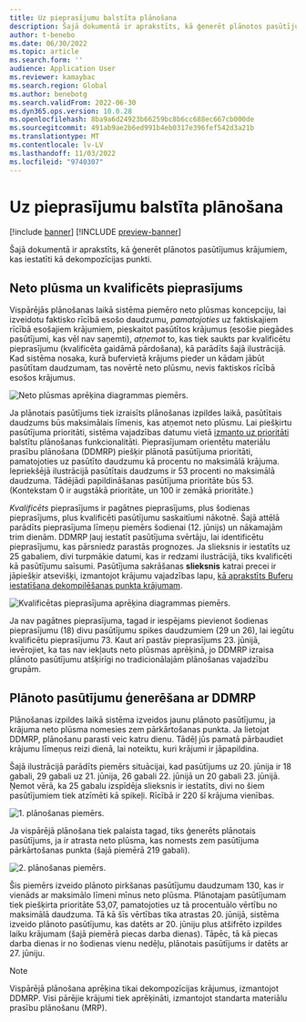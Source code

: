 ```yaml
---
title: Uz pieprasījumu balstīta plānošana
description: Šajā dokumentā ir aprakstīts, kā ģenerēt plānotos pasūtījumus krājumiem, kas iestatīti kā dekompozīcijas punkti.
author: t-benebo
ms.date: 06/30/2022
ms.topic: article
ms.search.form: ''
audience: Application User
ms.reviewer: kamaybac
ms.search.region: Global
ms.author: benebotg
ms.search.validFrom: 2022-06-30
ms.dyn365.ops.version: 10.0.28
ms.openlocfilehash: 8ba9a6d24923b66259bc8b6cc688ec667cb000de
ms.sourcegitcommit: 491ab9ae2b6ed991b4eb0317e396fef542d3a21b
ms.translationtype: MT
ms.contentlocale: lv-LV
ms.lasthandoff: 11/03/2022
ms.locfileid: "9740307"
---
```

# <a name="demand-driven-planning"></a>Uz pieprasījumu balstīta plānošana

[!include [banner](../../includes/banner.md)]
[!INCLUDE [preview-banner](../../includes/preview-banner.md)]
<!-- KFM: Preview until further notice -->

Šajā dokumentā ir aprakstīts, kā ģenerēt plānotos pasūtījumus krājumiem, kas iestatīti kā dekompozīcijas punkti.

## <a name="net-flow-and-qualified-demand"></a>Neto plūsma un kvalificēts pieprasījums

Vispārējās plānošanas laikā sistēma piemēro neto plūsmas koncepciju, lai izveidotu faktisko rīcībā esošo daudzumu, *pamatojoties* uz faktiskajiem rīcībā esošajiem krājumiem, pieskaitot pasūtītos krājumus (esošie piegādes pasūtījumi, kas vēl nav saņemti), *atņemot* to, kas tiek saukts par kvalificētu pieprasījumu (kvalificēta gaidāmā pārdošana), kā parādīts šajā ilustrācijā. Kad sistēma nosaka, kurā bufervietā krājums pieder un kādam jābūt pasūtītam daudzumam, tas novērtē neto plūsmu, nevis faktiskos rīcībā esošos krājumus.

![Neto plūsmas aprēķina diagrammas piemērs.](media/ddmrp-net-flow-example.png "Neto plūsmas aprēķina diagrammas piemērs")

Ja plānotais pasūtījums tiek izraisīts plānošanas izpildes laikā, pasūtītais daudzums būs maksimālais līmenis, kas atņemot neto plūsmu. Lai piešķirtu pasūtījuma prioritāti, sistēma vajadzības datumu vietā [izmanto uz prioritāti](priority-based-planning.md) balstītu plānošanas funkcionalitāti. Pieprasījumam orientētu materiālu prasību plānošana (DDMRP) piešķir plānotā pasūtījuma prioritāti, pamatojoties uz pasūtīto daudzumu kā procentu no maksimālā krājuma. Iepriekšējā ilustrācijā pasūtītais daudzums ir 53 procenti no maksimālā daudzuma. Tādējādi papildināšanas pasūtījuma prioritāte būs 53. (Kontekstam 0 ir augstākā prioritāte, un 100 ir zemākā prioritāte.)

*Kvalificēts* pieprasījums ir pagātnes pieprasījums, plus šodienas pieprasījums, plus kvalificēti pasūtījumu saskaitīumi nākotnē. Šajā attēlā parādīts pieprasījuma līmeņu piemērs šodienai (12. jūnijs) un nākamajām trim dienām. DDMRP ļauj iestatīt pasūtījuma svērtāju, lai identificētu pieprasījumu, kas pārsniedz parastās prognozes. Ja slieksnis ir iestatīts uz 25 gabaliem, divi turpmākie datumi, kas ir redzami ilustrācijā, tiks kvalificēti kā pasūtījumu saīsumi. Pasūtījuma sakrāšanas **slieksnis** katrai precei ir jāpiešķir atsevišķi, izmantojot krājumu vajadzības lapu, [kā aprakstīts Buferu iestatīšana dekompilēšanas punkta krājumam](ddmrp-buffer-profile-and-levels.md#set-up-buffers).

![Kvalificētas pieprasījuma aprēķina diagrammas piemērs.](media/ddmrp-net-qualified-demand-example.png "Kvalificētas pieprasījuma aprēķina diagrammas piemērs")

Ja nav pagātnes pieprasījuma, tagad ir iespējams pievienot šodienas pieprasījumu (18) divu pasūtījumu spikes daudzumiem (29 un 26), lai iegūtu kvalificētu pieprasījumu 73. Kaut arī pastāv pieprasījums 23. jūnijā, ievērojiet, ka tas nav iekļauts neto plūsmas aprēķinā, jo DDMRP izraisa plānoto pasūtījumu atšķirīgi no tradicionālajām plānošanas vajadzību grupām.

## <a name="generating-planned-orders-with-ddmrp"></a>Plānoto pasūtījumu ģenerēšana ar DDMRP

Plānošanas izpildes laikā sistēma izveidos jaunu plānoto pasūtījumu, ja krājuma neto plūsma nomesies zem pārkārtošanas punkta. Ja lietojat DDMRP, plānošanu parasti veic katru dienu. Tādēļ jūs pamatā pārbaudiet krājumu līmeņus reizi dienā, lai noteiktu, kuri krājumi ir jāpapildina.

Šajā ilustrācijā parādīts piemērs situācijai, kad pasūtījums uz 20. jūnija ir 18 gabali, 29 gabali uz 21. jūnija, 26 gabali 22. jūnijā un 20 gabali 23. jūnijā. Ņemot vērā, ka 25 gabalu izspīdēja slieksnis ir iestatīts, divi no šiem pasūtījumiem tiek atzīmēti kā spikeļi. Rīcībā ir 220 šī krājuma vienības.

![1. plānošanas piemērs.](media/ddmrp-planning-example-1.png "1. plānošanas piemērs")

Ja vispārējā plānošana tiek palaista tagad, tiks ģenerēts plānotais pasūtījums, ja ir atrasta neto plūsma, kas nomests zem pasūtījuma pārkārtošanas punkta (šajā piemērā 219 gabali).

![2. plānošanas piemērs.](media/ddmrp-planning-example-2.png "2. plānošanas piemērs")

Šis piemērs izveido plānoto pirkšanas pasūtījumu daudzumam 130, kas ir vienāds ar maksimālo līmeni mīnus neto plūsma. Plānotajam pasūtījumam tiek piešķirta prioritāte 53,07, pamatojoties uz tā procentuālo vērtību no maksimālā daudzuma. Tā kā šīs vērtības tika atrastas 20. jūnijā, sistēma izveido plānoto pasūtījumu, kas datēts ar 20. jūniju plus atšifrēto izpildes laiku krājumam (šajā piemērā piecas darba dienas). Tāpēc, tā kā piecas darba dienas ir no šodienas vienu nedēļu, plānotais pasūtījums ir datēts ar 27. jūniju.

> [!NOTE]
> Vispārējā plānošana aprēķina tikai dekompozīcijas krājumus, izmantojot DDMRP. Visi pārējie krājumi tiek aprēķināti, izmantojot standarta materiālu prasību plānošanu (MRP).
